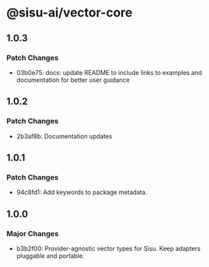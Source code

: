 # @sisu-ai/vector-core

## 1.0.3

### Patch Changes

- 03b0e75: docs: update README to include links to examples and documentation for better user guidance

## 1.0.2

### Patch Changes

- 2b3af8b: Documentation updates

## 1.0.1

### Patch Changes

- 94c8fd1: Add keywords to package metadata.

## 1.0.0

### Major Changes

- b3b2f00: Provider-agnostic vector types for Sisu. Keep adapters pluggable and portable.
